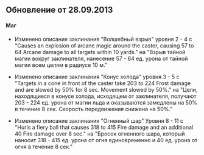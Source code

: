 ## Обновление от 28.09.2013

#### Маг

- Изменено описание заклинания "Волшебный взрыв" уровня 2 - 4 c
"Causes an explosion of arcane magic around the caster, causing 57 to 64 Arcane damage to all targets within 10 yards." на
"Взрыв тайной магии вокруг заклинателя, нанесение 57 - 64 ед. урона от тайной магии всем целям в радиусе 10 м."
 
- Изменено описание заклинания "Конус холода" уровня 3 - 5 с
"Targets in a cone in front of the caster take 203 to 224 Frost damage and are slowed by 50% for 8 sec.
Movement slowed by 50%." на
"Цели, находящиеся в конусе холода, исходящем от заклинателя, получают 203 - 224 ед. урона от магии льда и оказываются замедлены на 50% в течение 8 сек.
Скорость передвижения снижена на 50%."
 
- Изменено описание заклинания "Огненный шар" Уровня 8 - 11 с
"Hurls a fiery ball that causes 318 to 415 Fire damage and an additional 40 Fire damage over 8 sec." на
"Бросок огненного шара, который наносит 318 - 415 ед. урона от огня единовременно и 40 ед. урона от огня в течение 8 сек."